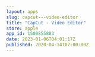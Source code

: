 ```yaml
---
layout: apps
slug: capcut---video-editor
title: "CapCut - Video Editor"
store: apple
app_id: 1500855883
date: 2023-01-06T04:01:17Z
published: 2020-04-14T07:00:00Z
---
```

